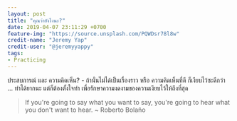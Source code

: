 ```yaml
---
layout: post
title: "คุณว่ายังไงนะ?"
date: 2019-04-07 23:11:29 +0700
feature-img: "https://source.unsplash.com/PQWDsr78l8w"
credit-name: "Jeremy Yap"
credit-user: "@jeremyyappy"
tags:
- Practicing
---
```

ประสบการณ์ และ ความคิดเห็น? - ถ้านั่นไม่ได้เป็นเรื่องราว หรือ ความคิดเห็นที่ดี ก็เงียบไว้ซะดีกว่า ... ทำได้ยากนะ แต่ก็ต้องตั้งใจทำ เพื่อรักษาความงดงามของความเงียบไว้ให้ถึงที่สุด

> If you're going to say what you want to say, you're going to hear what you don't want to hear. ~ Roberto Bolaño

